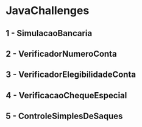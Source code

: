 # JavaChallenges

## 1 - SimulacaoBancaria
## 2 - VerificadorNumeroConta
## 3 - VerificadorElegibilidadeConta
## 4 - VerificacaoChequeEspecial
## 5 - ControleSimplesDeSaques
